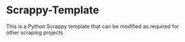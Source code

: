 # Scrappy-Template
This is a Python Scrappy template that can be modified as required for other scraping projects
